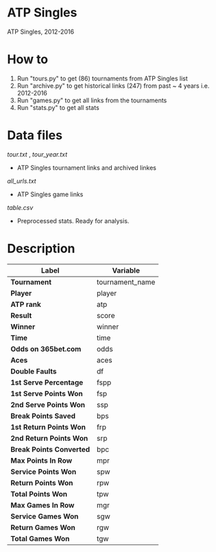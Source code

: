 # ATP Singles
ATP Singles, 2012-2016

# How to

1. Run "tours.py" to get (86) tournaments from ATP Singles list
2. Run "archive.py" to get historical links (247) from past ~ 4 years i.e. 2012-2016
3. Run "games.py" to get all links from the tournaments
4. Run "stats.py" to get all stats

# Data files

*tour.txt* , *tour_year.txt*
- ATP Singles tournament links and archived linkes

*all_urls.txt*
- ATP Singles game links

*table.csv*
- Preprocessed stats. Ready for analysis.

# Description

| Label        | Variable       |
| ------------- |-------------|
|**Tournament**|	tournament_name|
|**Player**|	player|
|**ATP rank**|	atp|
|**Result**|	score|
|**Winner**|	winner|
|**Time**|	time|
|**Odds on 365bet.com**|	odds|
|**Aces**|	aces|
|**Double Faults**|	df|
|**1st Serve Percentage**|	fspp|
|**1st Serve Points Won**|	fsp|
|**2nd Serve Points Won**|	ssp|
|**Break Points Saved**|	bps|
|**1st Return Points Won**|	frp|
|**2nd Return Points Won**|	srp|
|**Break Points Converted**|	bpc|
|**Max Points In Row**|	mpr|
|**Service Points Won**|	spw|
|**Return Points Won**|	rpw|
|**Total Points Won**|	tpw|
|**Max Games In Row**|	mgr|
|**Service Games Won**|	sgw|
|**Return Games Won**|	rgw|
|**Total Games Won**|	tgw|

